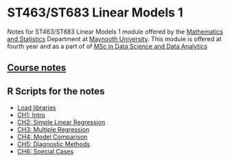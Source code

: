 # ST463/ST683 Linear Models 1


Notes for ST463/ST683 Linear Models 1 module offered by the [Mathematics and Statistics](https://www.maynoothuniversity.ie/mathematics-and-statistics) Department at [Maynooth University](https://www.maynoothuniversity.ie/).
This module is offered at fourth year and as a part of of [MSc in Data Science and Data Analytics](https://www.maynoothuniversity.ie/study-maynooth/postgraduate-studies/courses/msc-data-science-and-analytics)

## [Course notes](https://domijan.github.io/ST463LinearModels1/)

## R Scripts for the notes
* [Load libraries](/scripts/index.R)
* [CH1: Intro](/scripts/01-intro.R)
* [CH2: Simple Linear Regression](/scripts/02-SLR.R)
* [CH3: Multiple Regression](/scripts/03-MultipleRegression.R)
* [CH4: Model Comparison](/scripts/04-ModelComparisons.R)
* [CH5: Diagnostic Methods](/scripts/05-DiagnosticMethods.R)
* [CH6: Special Cases](/scripts/06-SpecialCases.R)
